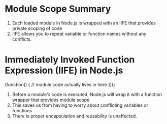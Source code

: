# Module Scope Summary
1. Each loaded module in Node.js is wrapped with an IIFE that provides private scoping of code
2. IIFE allows you to repeat variable or function names without any conflicts.

# Immediately Invoked Function Expression (IIFE) in Node.js

(function() {
// module code actually lives in here
})()

1. Before a module's code is executed, Node.js will wrap it with a function wrapper that provides module scope
2. This saves us from having to worry about conflicting variables or functions
3. There is proper encapsulation and reusability is unaffected.
